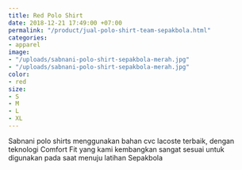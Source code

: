 ```yaml
---
title: Red Polo Shirt
date: 2018-12-21 17:49:00 +07:00
permalink: "/product/jual-polo-shirt-team-sepakbola.html"
categories:
- apparel
image:
- "/uploads/sabnani-polo-shirt-sepakbola-merah.jpg"
- "/uploads/sabnani-polo-shirt-sepakbola-merah.jpg"
color:
- red
size:
- S
- M
- L
- XL
---
```


Sabnani polo shirts menggunakan bahan cvc lacoste terbaik, dengan teknologi Comfort Fit yang kami kembangkan sangat sesuai untuk digunakan pada saat menuju latihan Sepakbola